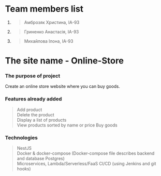 # Team members list
1. > Амброзяк Христина, ІА-93
2. > Гриненко Анастасія, ІА-93
3. > Михайлова Ілона, ІА-93

# The site name - Online-Store

### The purpose of project <br>
Create an online store website where you can buy goods.

### Features already added <br>
>Add product <br>
>Delete the product <br>
>Display a list of products  <br>
>View products sorted by name or price
>Buy goods

### Technologies <br>
>NestJS <br>
>Docker & docker-compose (Docker-compose file describes backend and database Postgres) <br>
>Microservices, Lambda/Serverless/FaaS
> CI/CD (using Jenkins and git hooks)
